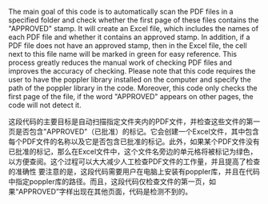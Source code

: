The main goal of this code is to automatically scan the PDF files in a specified folder and check whether the first page of these files contains the "APPROVED" stamp. It will create an Excel file, which includes the names of each PDF file and whether it contains an approved stamp. In addition, if a PDF file does not have an approved stamp, then in the Excel file, the cell next to this file name will be marked in green for easy reference. This process greatly reduces the manual work of checking PDF files and improves the accuracy of checking. Please note that this code requires the user to have the poppler library installed on the computer and specify the path of the poppler library in the code. Moreover, this code only checks the first page of the file, if the word "APPROVED" appears on other pages, the code will not detect it.

这段代码的主要目标是自动扫描指定文件夹内的PDF文件，并检查这些文件的第一页是否包含"APPROVED"（已批准）的标记。它会创建一个Excel文件，其中包含每个PDF文件的名称以及它是否包含已批准的标记。此外，如果某个PDF文件没有已批准的标记，那么在Excel文件中，这个文件名旁边的单元格将被标记为绿色，以方便查阅。这个过程可以大大减少人工检查PDF文件的工作量，并且提高了检查的准确性
要注意的是，这段代码需要用户在电脑上安装有poppler库，并且在代码中指定poppler库的路径。而且，这段代码仅检查文件的第一页，如果“APPROVED”字样出现在其他页面，代码是检测不到的。
